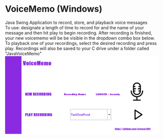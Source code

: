 # VoiceMemo (Windows)
Java Swing Application to record, store, and playback voice messages
<br>To use: designate a length of time to record for and the name of your message and then hit play to begin recording. After recording is finished, your new voicememo will
be be visible in the dropdown combo box below. To playback one of your recordings, select the desired recording and press play. Recordings will also be saved to your C drive under
a folder called "JavaVoiceMemo"
![](Untitled.png)
